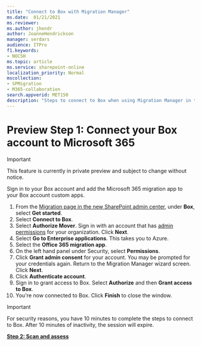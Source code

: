 ```yaml
---
title: "Connect to Box with Migration Manager"
ms.date:  01/21/2021
ms.reviewer: 
ms.author: jhendr
author: JoanneHendrickson
manager: serdars
audience: ITPro
f1.keywords:
- NOCSH
ms.topic: article
ms.service: sharepoint-online
localization_priority: Normal
mscollection:
- SPMigration
- M365-collaboration
search.appverid: MET150
description: "Steps to connect to Box when using Migration Manager in the SharePoint Admin center."
---
```


# Preview Step 1:  Connect your Box account to Microsoft 365

>[!Important]
> This feature is currently in private preview and subject to change without notice.

Sign in to your Box account and add the Microsoft 365 migration app to your Box account custom apps. 

1. From the [Migration page in the new SharePoint admin center](https://admin.microsoft.com/sharepoint?page=migrationCenter&modern), under **Box**, select **Get started**.
2. Select **Connect to Box**. 
3. Select **Authorize Mover**. Sign in with an account that has [admin permissions](/sharepoint/sharepoint-admin-role) for your organization. Click **Next**.
4. Select **Go to Enterprise applications**. This takes you to Azure.
5. Select the **Office 365 migration app**.
6. On the left hand panel under Security, select **Permissions**.
7. Click **Grant admin consent** for your account. You may be prompted for your credentials again. Return to the Migration Manager wizard screen.  Click **Next**.
8. Click **Authenticate account**. 
9. Sign in to grant access to Box. Select **Authorize** and then **Grant access to Box**.
10. You're now connected to Box. Click **Finish** to close the window.

>[!Important]
>For security reasons, you have 10 minutes to complete the steps to connect to Box. After 10 minutes of inactivity, the session will expire.

[**Step 2: Scan and assess**](mm-box-step2-scan-assess.md)